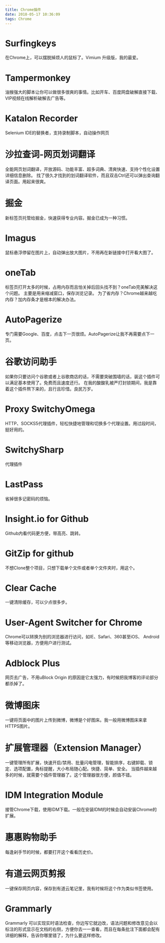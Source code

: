 ```yaml
---
title: Chrome插件
date: 2018-05-17 10:36:09
tags: Chrome
---
```


# Surfingkeys #

在Chrome上，可以摆脱掉烦人的鼠标了。Vimium 升级版，我的最爱。


# Tampermonkey #

油猴强大的脚本让你可以做很多很爽的事情。比如开车、百度网盘破解直接下载、VIP视频在线解析破解去广告等。


# Katalon Recorder

Selenium IDE的替换者，支持录制脚本，自动操作网页

# 沙拉查词-网页划词翻译 #

全能网页划词翻译，开放源码、功能丰富、超多词典、清爽快速、支持个性化设置
详细信息删除。
找了很久才找到的划词翻译软件，而且双击Ctrl还可以弹出查询翻译页面。用起来很爽。


# 掘金 #

新标签页托管给掘金，快速获得专业内容。掘金已成为一种习惯。



# Imagus #

鼠标悬浮停留在图片上，自动弹出放大图片，不用再在新链接中打开看大图了。


# oneTab #

标签页打开太多的时候，占用内存而且怕关掉后回头找不到？oneTab完美解决这个问题。
主要是用来缩减窗口，保存浏览记录。
为了省内存？Chrome越来越吃内存？加内存条才是根本的解决办法。


# AutoPagerize #

专门需要Google、百度，点击下一页很烦。AutoPagerize让我不再需要点下一页。


# 谷歌访问助手 #

如果你只要访问个谷歌或者上谷歌商店的话，不需要突破围墙的话，装这个插件可以满足基本使用了。免费而且速度还行。
在我的酸酸乳被严打封锁期间，我是靠着这个插件熬下来的，且行且珍惜。良民万岁。


# Proxy SwitchyOmega #

HTTP、SOCKS5代理插件，轻松快捷地管理和切换多个代理设置。用过段时间，挺好用的。


# SwitchySharp #

代理插件

# LastPass #

省掉很多记密码的烦恼。


# Insight.io for Github #

Github内看代码更方便，带高亮、跳转。


# GitZip for github #

不想Clone整个项目，只想下载单个文件或者单个文件夹时，用这个。


# Clear Cache #

一键清除缓存，可以少点很多步。


# User-Agent Switcher for Chrome #

Chrome可以转换为别的浏览器进行访问，如IE、Safari、360甚至iOS、 Android等移动浏览器，方便用户进行测试。
​

# Adblock Plus #

网页去广告，不用uBlock Origin 的原因是它太强力，有时候把我博客的评论部分都杀掉了。


# 微博图床 #

一键将页面中的图片上传到微博，微博是个好图床。我一般用微博图床来拿HTTPS图片。


# 扩展管理器（Extension Manager） #

一键管理所有扩展，快速开启/禁用、批量闪电管理，智能排序，右键卸载、锁定、选项配置，角标提醒，大小布局随心配。快捷、简单、安全。
当插件越来越多的时候，就需要个插件管理器了。这个管理器很方便，颜值不错。


# IDM Integration Module #

接管Chrome下载，使用IDM下载。一般在安装IDM的时候会自动安装Chrome的扩展。


# 惠惠购物助手 #

每逢剁手节的时候，都要打开这个看看历史价。


# 有道云网页剪报 #

一键保存网页内容，保存到有道云笔记里，我有时候将这个作为类似书签使用。

# Grammarly #

Grammarly 可以实现实时语法检查，你边写它就边改，语法问题和修改意见会以标注的形式显示在文档的右侧，方便你去一一查看，而且在每条批注下面都会配有详细的解释，告诉你哪里错了，为什么要这样修改。
